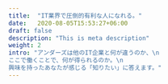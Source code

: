```yaml
---
title:  "IT業界で圧倒的有利な人になれる。"
date:   2020-08-05T15:53:27+06:00
draft: false
description: "This is meta description"
weight: 2
intro: "アンダーズは他のIT企業と何が違うのか、\n
ここで働くことで、何が得られるのか。\n
興味を持ったあなたが感じる「知りたい」に答えます。"
---
```

